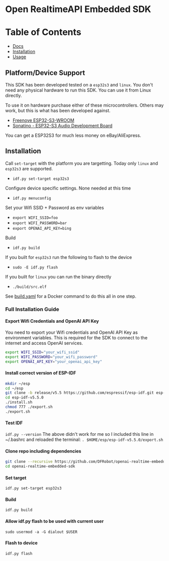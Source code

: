 # Open RealtimeAPI Embedded SDK

# Table of Contents

- [Docs](#docs)
- [Installation](#installation)
- [Usage](#usage)

## Platform/Device Support

This SDK has been developed tested on a `esp32s3` and `linux`. You don't need any physical hardware
to run this SDK. You can use it from Linux directly.

To use it on hardware purchase either of these microcontrollers. Others may work, but this is what
has been developed against.

* [Freenove ESP32-S3-WROOM](https://www.amazon.com/gp/product/B0BMQ8F7FN)
* [Sonatino - ESP32-S3 Audio Development Board](https://www.amazon.com/gp/product/B0BVY8RJNP)

You can get a ESP32S3 for much less money on eBay/AliExpress.

## Installation

Call `set-target` with the platform you are targetting. Today only `linux` and `esp32s3` are supported.
* `idf.py set-target esp32s3`

Configure device specific settings. None needed at this time
* `idf.py menuconfig`

Set your Wifi SSID + Password as env variables
* `export WIFI_SSID=foo`
* `export WIFI_PASSWORD=bar`
* `export OPENAI_API_KEY=bing`

Build
* `idf.py build`

If you built for `esp32s3` run the following to flash to the device
* `sudo -E idf.py flash`

If you built for `linux` you can run the binary directly
* `./build/src.elf`

See [build.yaml](.github/workflows/build.yaml) for a Docker command to do this all in one step.

### Full Installation Guide
#### Export Wifi Credentials and OpenAI API Key
You need to export your Wifi credentials and OpenAI API Key as environment variables. This is required for the SDK to connect to the internet and access OpenAI services.

```bash
export WIFI_SSID="your_wifi_ssid"
export WIFI_PASSWORD="your_wifi_password"
export OPENAI_API_KEY="your_openai_api_key"
```

#### Install correct version of ESP-IDF
```bash
mkdir ~/esp
cd ~/esp
git clone -b release/v5.5 https://github.com/espressif/esp-idf.git esp-idf-v5.5.0
cd esp-idf-v5.5.0
./install.sh
chmod 777 ./export.sh
./export.sh 
```

#### Test IDF
`idf.py --version`
The above didn't work for me so I included this line in ~/.bashrc and reloaded the terminal: `. $HOME/esp/esp-idf-v5.5.0/export.sh`

#### Clone repo including dependencies
```bash
git clone --recursive https://github.com/DFRobot/openai-realtime-embedded-sdk.git
cd openai-realtime-embedded-sdk
```

#### Set target
`idf.py set-target esp32s3`

#### Build
`idf.py build`

#### Allow idf.py flash to be used with current user
`sudo usermod -a -G dialout $USER`

#### Flash to device
`idf.py flash`